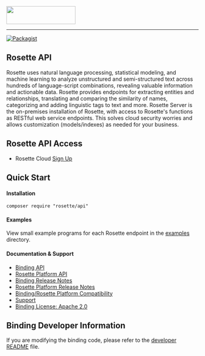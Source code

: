 <a href="https://www.babelstreet.com/rosette"><img src="https://charts.babelstreet.com/icon.png" width="181" height="47" /></a>

---

[![Packagist](https://img.shields.io/packagist/v/rosette/api.svg?colorB=bright%20green&style=flat)](https://packagist.org/packages/rosette/api)

## Rosette API
Rosette uses natural language processing, statistical modeling, and machine learning to analyze unstructured and semi-structured text across hundreds of language-script combinations, revealing valuable information and actionable data. Rosette provides endpoints for extracting entities and relationships, translating and comparing the similarity of names, categorizing and adding linguistic tags to text and more. Rosette Server is the on-premises installation of Rosette, with access to Rosette's functions as RESTful web service endpoints. This solves cloud security worries and allows customization (models/indexes) as needed for your business.

## Rosette API Access
- Rosette Cloud [Sign Up](https://developer.rosette.com/signup)

## Quick Start

#### Installation
`composer require "rosette/api"`

#### Examples
View small example programs for each Rosette endpoint
in the [examples](https://github.com/rosette-api/php/tree/develop/examples) directory.

#### Documentation & Support
- [Binding API](https://rosette-api.github.io/php/)
- [Rosette Platform API](https://developer.rosette.com/features-and-functions)
- [Binding Release Notes](https://github.com/rosette-api/php/wiki/Release-Notes)
- [Rosette Platform Release Notes](https://support.rosette.com/hc/en-us/articles/360018354971-Release-Notes)
- [Binding/Rosette Platform Compatibility](https://developer.rosette.com/features-and-functions?php#)
- [Support](https://support.rosette.com)
- [Binding License: Apache 2.0](https://github.com/rosette-api/php/blob/develop/LICENSE.txt)

## Binding Developer Information
If you are modifying the binding code, please refer to the [developer README](https://github.com/rosette-api/php/tree/develop/DEVELOPER.md) file.



